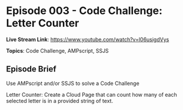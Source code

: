 # Episode 003 - Code Challenge: Letter Counter

**Live Stream Link**: https://www.youtube.com/watch?v=l06usigdVys

**Topics**: Code Challenge, AMPscript, SSJS

## Episode Brief
Use AMPscript and/or SSJS to solve a Code Challenge

Letter Counter: Create a Cloud Page that can count how many of each selected letter is in a provided string of text.
